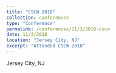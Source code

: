 ```yaml
---
title: "CSCW 2018"
collection: conferences
type: "Conference"
permalink: /conferences/11/3/2018-cscw
date: 11/3/2018
location: "Jersey City, NJ"
excerpt: "Attended CSCW 2018"
---
```


Jersey City, NJ  
